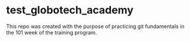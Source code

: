 # test_globotech_academy
This repo was created with the purpose of practicing git fundamentals in the 101 week of the training program.
